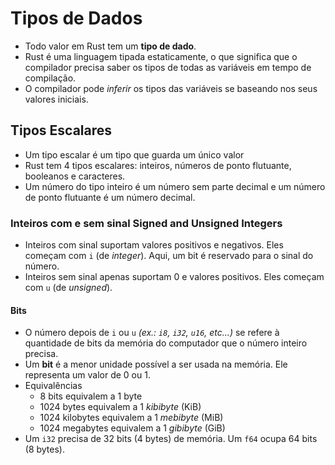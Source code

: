 # Tipos de Dados
- Todo valor em Rust tem um **tipo de dado**.
- Rust é uma linguagem tipada estaticamente, o que significa que o compilador precisa saber os tipos de todas as variáveis em tempo de compilação.
- O compilador pode *inferir* os tipos das variáveis se baseando nos seus valores iniciais. 

## Tipos Escalares
- Um tipo escalar é um tipo que guarda um único valor
- Rust tem 4 tipos escalares: inteiros, números de ponto flutuante, booleanos e caracteres.
- Um número do tipo inteiro é um número sem parte decimal e um número de ponto flutuante é um número decimal.

### Inteiros com e sem sinal Signed and Unsigned Integers
- Inteiros com sinal suportam valores positivos e negativos. Eles começam com `i` (de *integer*). Aqui, um bit é reservado para o sinal do número.
- Inteiros sem sinal apenas suportam 0 e valores positivos. Eles começam com `u` (de *unsigned*).

#### Bits
- O número depois de `i` ou `u` *(ex.: `i8`, `i32`, `u16`, etc...)* se refere à quantidade de bits da memória do computador que o número inteiro precisa.
- Um **bit** é a menor unidade possível a ser usada na memória. Ele representa um valor de 0 ou 1.
- Equivalências
    - 8 bits equivalem a 1 byte
    - 1024 bytes equivalem a 1 *kibibyte* (KiB)
    - 1024 kilobytes equivalem a 1 *mebibyte* (MiB)
    - 1024 megabytes equivalem a 1 *gibibyte* (GiB)
- Um `i32` precisa de 32 bits (4 bytes) de memória. Um `f64` ocupa 64 bits (8 bytes).

